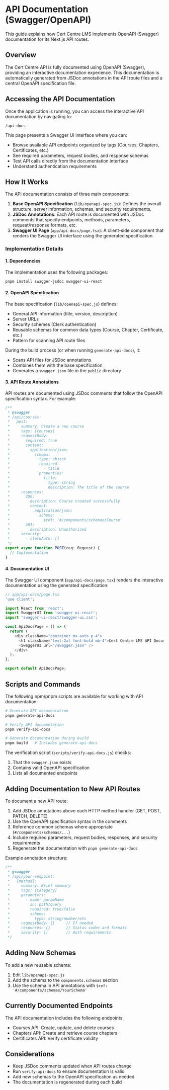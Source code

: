 # API Documentation (Swagger/OpenAPI)

This guide explains how Cert Centre LMS implements OpenAPI (Swagger) documentation for its Next.js API routes.

## Overview

The Cert Centre API is fully documented using OpenAPI (Swagger), providing an interactive documentation experience. This documentation is automatically generated from JSDoc annotations in the API route files and a central OpenAPI specification file.

## Accessing the API Documentation

Once the application is running, you can access the interactive API documentation by navigating to:

```
/api-docs
```

This page presents a Swagger UI interface where you can:
- Browse available API endpoints organized by tags (Courses, Chapters, Certificates, etc.)
- See required parameters, request bodies, and response schemas
- Test API calls directly from the documentation interface
- Understand authentication requirements

## How It Works

The API documentation consists of three main components:

1. **Base OpenAPI Specification** (`lib/openapi-spec.js`): Defines the overall structure, server information, schemas, and security requirements.
2. **JSDoc Annotations**: Each API route is documented with JSDoc comments that specify endpoints, methods, parameters, request/response formats, etc.
3. **Swagger UI Page** (`app/api-docs/page.tsx`): A client-side component that renders the Swagger UI interface using the generated specification.

### Implementation Details

#### 1. Dependencies

The implementation uses the following packages:
```bash
pnpm install swagger-jsdoc swagger-ui-react
```

#### 2. OpenAPI Specification

The base specification (`lib/openapi-spec.js`) defines:

- General API information (title, version, description)
- Server URLs
- Security schemes (Clerk authentication)
- Reusable schemas for common data types (Course, Chapter, Certificate, etc.)
- Pattern for scanning API route files

During the build process (or when running `generate-api-docs`), it:
- Scans API files for JSDoc annotations
- Combines them with the base specification
- Generates a `swagger.json` file in the `public` directory

#### 3. API Route Annotations

API routes are documented using JSDoc comments that follow the OpenAPI specification syntax. For example:

```typescript
/**
 * @swagger
 * /api/courses:
 *   post:
 *     summary: Create a new course
 *     tags: [Courses]
 *     requestBody:
 *       required: true
 *       content:
 *         application/json:
 *           schema:
 *             type: object
 *             required:
 *               - title
 *             properties:
 *               title:
 *                 type: string
 *                 description: The title of the course
 *     responses:
 *       200:
 *         description: Course created successfully
 *         content:
 *           application/json:
 *             schema:
 *               $ref: '#/components/schemas/Course'
 *       401:
 *         description: Unauthorized
 *     security:
 *       - clerkAuth: []
 */
export async function POST(req: Request) {
  // Implementation
}
```

#### 4. Documentation UI

The Swagger UI component (`app/api-docs/page.tsx`) renders the interactive documentation using the generated specification:

```typescript
// app/api-docs/page.tsx
'use client';

import React from 'react';
import SwaggerUI from 'swagger-ui-react';
import 'swagger-ui-react/swagger-ui.css';

const ApiDocsPage = () => {
  return (
    <div className="container mx-auto p-4">
      <h1 className="text-2xl font-bold mb-4">Cert Centre LMS API Documentation</h1>
      <SwaggerUI url="/swagger.json" />
    </div>
  );
};

export default ApiDocsPage;
```

## Scripts and Commands

The following npm/pnpm scripts are available for working with API documentation:

```bash
# Generate API documentation
pnpm generate-api-docs

# Verify API documentation
pnpm verify-api-docs

# Generate documentation during build
pnpm build   # Includes generate-api-docs
```

The verification script (`scripts/verify-api-docs.js`) checks:
1. That the `swagger.json` exists
2. Contains valid OpenAPI specification
3. Lists all documented endpoints

## Adding Documentation to New API Routes

To document a new API route:

1. Add JSDoc annotations above each HTTP method handler (GET, POST, PATCH, DELETE)
2. Use the OpenAPI specification syntax in the comments
3. Reference common schemas where appropriate (`#/components/schemas/...`)
4. Include required parameters, request bodies, responses, and security requirements
5. Regenerate the documentation with `pnpm generate-api-docs`

Example annotation structure:

```typescript
/**
 * @swagger
 * /api/your-endpoint:
 *   [method]:
 *     summary: Brief summary
 *     tags: [Category]
 *     parameters:
 *       - name: paramName
 *         in: path/query
 *         required: true/false
 *         schema:
 *           type: string/number/etc
 *     requestBody: {}     // If needed
 *     responses: {}       // Status codes and formats
 *     security: []        // Auth requirements
 */
```

## Adding New Schemas

To add a new reusable schema:

1. Edit `lib/openapi-spec.js`
2. Add the schema to the `components.schemas` section
3. Use the schema in API annotations with `$ref: '#/components/schemas/YourSchema'`

## Currently Documented Endpoints

The API documentation includes the following endpoints:

- Courses API: Create, update, and delete courses
- Chapters API: Create and retrieve course chapters
- Certificates API: Verify certificate validity

## Considerations

- Keep JSDoc comments updated when API routes change
- Run `verify-api-docs` to ensure documentation is valid
- Add new schemas to the OpenAPI specification as needed
- The documentation is regenerated during each build 